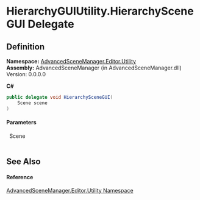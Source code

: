 # HierarchyGUIUtility.HierarchySceneGUI Delegate




## Definition
**Namespace:** <a href="N_AdvancedSceneManager_Editor_Utility.md">AdvancedSceneManager.Editor.Utility</a>  
**Assembly:** AdvancedSceneManager (in AdvancedSceneManager.dll) Version: 0.0.0.0

**C#**
``` C#
public delegate void HierarchySceneGUI(
	Scene scene
)
```



#### Parameters
<dl><dt>  Scene</dt><dd> </dd></dl>

## See Also


#### Reference
<a href="N_AdvancedSceneManager_Editor_Utility.md">AdvancedSceneManager.Editor.Utility Namespace</a>  
